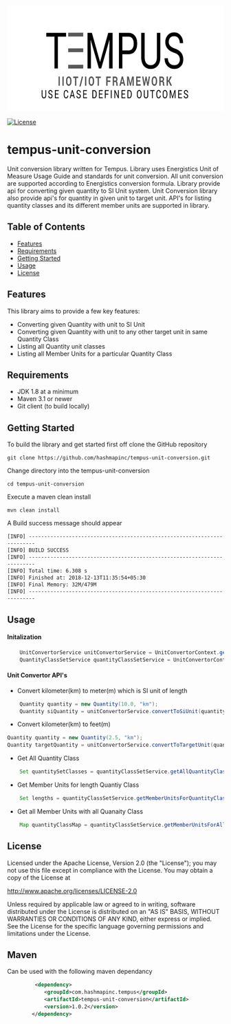 <img src="https://github.com/hashmapinc/hashmap.github.io/blob/master/images/tempus/TempusLogoBlack2.png" width="910" height="245" alt="Hashmap, Inc Tempus"/>

[![License](http://img.shields.io/:license-Apache%202-blue.svg)](http://www.apache.org/licenses/LICENSE-2.0.txt)


# tempus-unit-conversion
Unit conversion library written for Tempus. Library uses Energistics Unit of Measure Usage Guide and standards for unit conversion.
All unit conversion are supported according to Energistics conversion formula. Library provide api for converting given quantity to SI Unit system. 
Unit Conversion library also provide api's for quantity in given unit to target unit. API's for listing quantity classes 
and its different member units are supported in library.

## Table of Contents

- [Features](#features)
- [Requirements](#requirements)
- [Getting Started](#getting-started)
- [Usage](#usage)
- [License](#license)

## Features

This library aims to provide a few key features:

* Converting given Quantity with unit to SI Unit
* Converting given Quantity with unit to any other target unit in same Quantity Class
* Listing all Quantity unit classes
* Listing all Member Units for a particular Quantity Class

## Requirements

* JDK 1.8 at a minimum
* Maven 3.1 or newer
* Git client (to build locally)

## Getting Started
To build the library and get started first off clone the GitHub repository 

    git clone https://github.com/hashmapinc/tempus-unit-conversion.git

Change directory into the tempus-unit-conversion

    cd tempus-unit-conversion
    
Execute a maven clean install

    mvn clean install
    
A Build success message should appear

    [INFO] ------------------------------------------------------------------------
    [INFO] BUILD SUCCESS
    [INFO] ------------------------------------------------------------------------
    [INFO] Total time: 6.308 s
    [INFO] Finished at: 2018-12-13T11:35:54+05:30
    [INFO] Final Memory: 32M/479M
    [INFO] ------------------------------------------------------------------------

## Usage

#### Initalization
```java
    UnitConvertorService unitConvertorService = UnitConvertorContext.getInstanceOfUnitConvertorService();
    QuantityClassSetService quantityClassSetService = UnitConvertorContext.getInstanceOfQuantityClassSetService();
``` 
#### Unit Convertor API's

* Convert kilometer(km) to meter(m) which is SI unit of length
```java
    Quantity quantity = new Quantity(10.0, "km");
    Quantity siQuantity = unitConvertorService.convertToSiUnit(quantity);
```

* Convert kilometer(km) to feet(m) 
```java
Quantity quantity = new Quantity(2.5, "km");
Quantity targetQuantity = unitConvertorService.convertToTargetUnit(quantity, "ft");
```

* Get All Quantity Class
```java
    Set quantitySetClasses = quantityClassSetService.getAllQuantityClass();
```

* Get Member Units for length Quantiy Class
```java
    Set lengths = quantityClassSetService.getMemberUnitsForQuantityClass("length");
```

* Get all Member Units with all Quanaity Class
```java
    Map quantityClassMap = quantityClassSetService.getMemberUnitsForAllQuantityClass();
```
## License

Licensed under the Apache License, Version 2.0 (the "License");
you may not use this file except in compliance with the License.
You may obtain a copy of the License at

  http://www.apache.org/licenses/LICENSE-2.0

Unless required by applicable law or agreed to in writing, software
distributed under the License is distributed on an "AS IS" BASIS,
WITHOUT WARRANTIES OR CONDITIONS OF ANY KIND, either express or implied.
See the License for the specific language governing permissions and
limitations under the License.

## Maven

Can be used with the following maven dependancy
```xml
         <dependency>
            <groupId>com.hashmapinc.tempus</groupId>
            <artifactId>tempus-unit-conversion</artifactId>
            <version>1.0.2</version>
        </dependency>
```
